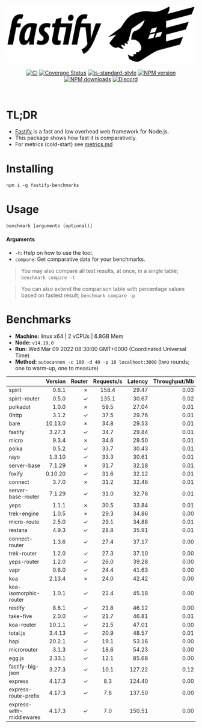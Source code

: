 <div align="center">
  <img src="https://github.com/fastify/graphics/raw/HEAD/fastify-landscape-outlined.svg" width="650" height="auto"/>
</div>

<div align="center">

[![CI](https://github.com/fastify/fastify/workflows/ci/badge.svg)](https://github.com/fastify/fastify/actions/workflows/ci.yml)
[![Coverage Status](https://coveralls.io/repos/github/fastify/fastify/badge.svg?branch=master)](https://coveralls.io/github/fastify/fastify?branch=master)
[![js-standard-style](https://img.shields.io/badge/code%20style-standard-brightgreen.svg?style=flat)](http://standardjs.com/)
[![NPM version](https://img.shields.io/npm/v/fastify.svg?style=flat)](https://www.npmjs.com/package/fastify)
[![NPM downloads](https://img.shields.io/npm/dm/fastify.svg?style=flat)](https://www.npmjs.com/package/fastify) [![Discord](https://img.shields.io/discord/725613461949906985)](https://discord.gg/fastify)

</div>
<br />

# TL;DR

* [Fastify](https://github.com/fastify/fastify) is a fast and low overhead web framework for Node.js.
* This package shows how fast it is comparatively.
* For metrics (cold-start) see [metrics.md](./METRICS.md)

# Installing

```
npm i -g fastify-benchmarks
```

# Usage

```
benchmark [arguments (optional)]
```

#### Arguments

* `-h`: Help on how to use the tool.
* `compare`: Get comparative data for your benchmarks.

> You may also compare all test results, at once, in a single table; `benchmark compare -t`

> You can also extend the comparison table with percentage values based on fastest result; `benchmark compare -p`
# Benchmarks

* __Machine:__ linux x64 | 2 vCPUs | 6.8GB Mem
* __Node:__ `v14.19.0`
* __Run:__ Wed Mar 09 2022 08:30:00 GMT+0000 (Coordinated Universal Time)
* __Method:__ `autocannon -c 100 -d 40 -p 10 localhost:3000` (two rounds; one to warm-up, one to measure)

|                          | Version | Router | Requests/s | Latency | Throughput/Mb |
| :--                      | --:     | --:    | :-:        | --:     | --:           |
| spirit                   | 0.6.1   | ✗      | 158.4      | 29.47   | 0.03          |
| spirit-router            | 0.5.0   | ✓      | 135.1      | 30.67   | 0.02          |
| polkadot                 | 1.0.0   | ✗      | 59.5       | 27.04   | 0.01          |
| 0http                    | 3.1.2   | ✓      | 37.5       | 29.76   | 0.01          |
| bare                     | 10.13.0 | ✗      | 34.8       | 29.53   | 0.01          |
| fastify                  | 3.27.3  | ✓      | 34.7       | 29.84   | 0.01          |
| micro                    | 9.3.4   | ✗      | 34.6       | 29.50   | 0.01          |
| polka                    | 0.5.2   | ✓      | 33.7       | 30.43   | 0.01          |
| rayo                     | 1.3.10  | ✓      | 33.3       | 30.61   | 0.01          |
| server-base              | 7.1.29  | ✗      | 31.7       | 32.18   | 0.01          |
| foxify                   | 0.10.20 | ✓      | 31.6       | 32.12   | 0.01          |
| connect                  | 3.7.0   | ✗      | 31.2       | 32.46   | 0.01          |
| server-base-router       | 7.1.29  | ✓      | 31.0       | 32.76   | 0.01          |
| yeps                     | 1.1.1   | ✗      | 30.5       | 33.84   | 0.01          |
| trek-engine              | 1.0.5   | ✗      | 29.3       | 34.86   | 0.00          |
| micro-route              | 2.5.0   | ✓      | 29.1       | 34.88   | 0.01          |
| restana                  | 4.9.3   | ✓      | 28.8       | 35.91   | 0.01          |
| connect-router           | 1.3.6   | ✓      | 27.4       | 37.17   | 0.00          |
| trek-router              | 1.2.0   | ✓      | 27.3       | 37.10   | 0.00          |
| yeps-router              | 1.2.0   | ✓      | 26.0       | 39.28   | 0.00          |
| vapr                     | 0.6.0   | ✓      | 24.4       | 41.63   | 0.00          |
| koa                      | 2.13.4  | ✗      | 24.0       | 42.42   | 0.00          |
| koa-isomorphic-router    | 1.0.1   | ✓      | 22.4       | 45.18   | 0.00          |
| restify                  | 8.6.1   | ✓      | 21.8       | 46.12   | 0.00          |
| take-five                | 2.0.0   | ✓      | 21.7       | 46.81   | 0.01          |
| koa-router               | 10.1.1  | ✓      | 21.5       | 47.01   | 0.00          |
| total.js                 | 3.4.13  | ✓      | 20.9       | 48.57   | 0.01          |
| hapi                     | 20.2.1  | ✓      | 19.1       | 53.16   | 0.00          |
| microrouter              | 3.1.3   | ✓      | 18.6       | 54.23   | 0.00          |
| egg.js                   | 2.33.1  | ✓      | 12.1       | 85.68   | 0.00          |
| fastify-big-json         | 3.27.3  | ✓      | 10.1       | 127.22  | 0.12          |
| express                  | 4.17.3  | ✓      | 8.3        | 124.40  | 0.00          |
| express-route-prefix     | 4.17.3  | ✓      | 7.8        | 137.50  | 0.00          |
| express-with-middlewares | 4.17.3  | ✓      | 7.0        | 150.51  | 0.00          |
